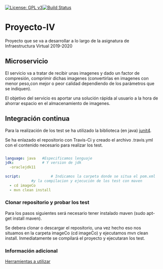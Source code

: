 [![License: GPL v3](https://img.shields.io/badge/License-GPLv3-blue.svg)](https://www.gnu.org/licenses/gpl-3.0)[![Build Status](https://travis-ci.org/jesusrpII/Proyecto-IV.svg?branch=master)](https://travis-ci.org/jesusrpII/Proyecto-IV)



# Proyecto-IV
Proyecto que se va a desarrollar a lo largo de la asignatura de Infraestructura Virtual 2019-2020

## Microservicio
El servicio va a tratar de recibir unas imagenes y dado un factor de compresión, comprimir dichas imagenes (convertirlas en imagenes con menor peso,con mejor o peor calidad dependiendo de los parámetros que se indiquen).

El objetivo del servicio es aportar una solución rápida al usuario a la hora de ahorrar espacio en el almacenamiento de imagenes.


## Integración continua

Para la realización de los test se ha utilizado la biblioteca (en java) [junit4](https://junit.org/junit4/).

Se ha enlazado el repositorio con Travis-Ci y creado el archivo .travis.yml con el contenido necesario para realizar los test.

```yaml

language: java   #Especificamos lenguaje
jdk:             # Y version de jdk
  -oraclejdk11
  
script:              # Indicamos la carpeta donde se situa el pom.xml 
			#y la compilacion y ejecución de los test con maven
  - cd imageCo
  - mvn clean install

```



### Clonar repositorio y probar los test

Para los pasos siguientes será necesario tener instalado maven (sudo apt-get install maven).

Se debera clonar o descargar el repositorio, una vez hecho eso nos situamos en la carpeta imageCo (cd imageCo) y ejecutamos mvn clean install. Inmediatamente se compilará el proyecto y ejecutaran los test.


### Información adicional

[Herramientas a utilizar](https://github.com/jesusrpII/Proyecto-IV/tree/master/doc/herramientas.md)

